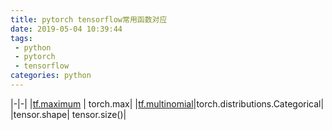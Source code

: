 ```yaml
---
title: pytorch tensorflow常用函数对应
date: 2019-05-04 10:39:44
tags:
 - python
 - pytorch
 - tensorflow
categories: python
---
```


|-|-|
|[tf.maximum]() |  torch.max|
|[tf.multinomial](https://github.com/mxxhcm/myown_code/blob/master/tf/some_ops/multinominal.py)|torch.distributions.Categorical|
|tensor.shape| tensor.size()|


